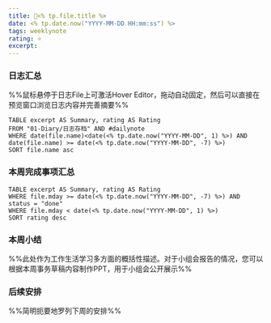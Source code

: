 ```yaml
---
title: 🥑<% tp.file.title %>
date: <% tp.date.now("YYYY-MM-DD HH:mm:ss") %>
tags: weeklynote
rating: ⭐️
excerpt: 
---
```


### 日志汇总
%%鼠标悬停于日志File上可激活Hover Editor，拖动自动固定，然后可以直接在预览窗口浏览日志内容并完善摘要%%

```dataview
TABLE excerpt AS Summary, rating AS Rating
FROM "01-Diary/日志存档" AND #dailynote 
WHERE date(file.name)<date(<% tp.date.now("YYYY-MM-DD", 1) %>) AND date(file.name) >= date(<% tp.date.now("YYYY-MM-DD", -7) %>)
SORT file.name asc
```

### 本周完成事项汇总


```dataview
TABLE excerpt AS Summary, rating AS Rating
WHERE file.mday >= date(<% tp.date.now("YYYY-MM-DD", -7) %>) AND status = "done"
WHERE file.mday < date(<% tp.date.now("YYYY-MM-DD", 1) %>)
SORT rating desc
```

### 本周小结
%%此处作为工作生活学习多方面的概括性描述。对于小组会报告的情况，您可以根据本周事务草稿内容制作PPT，用于小组会公开展示%%


### 后续安排
%%简明扼要地罗列下周的安排%%

